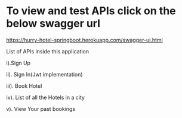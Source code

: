 # To view and test APIs click on the below swagger url
https://hurry-hotel-springboot.herokuapp.com/swagger-ui.html

List of APIs inside this application 

i).Sign Up

ii). Sign In(Jwt implementation) 

iii). Book Hotel

iv). List of all the Hotels in a city

v). View Your past bookings
